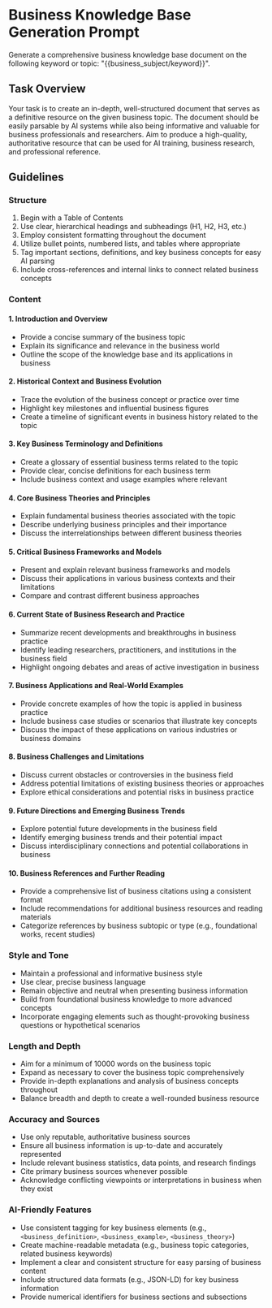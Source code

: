 # Business Knowledge Base Generation Prompt

Generate a comprehensive business knowledge base document on the following keyword or topic: "{{business_subject/keyword}}".

## Task Overview

Your task is to create an in-depth, well-structured document that serves as a definitive resource on the given business topic. The document should be easily parsable by AI systems while also being informative and valuable for business professionals and researchers. Aim to produce a high-quality, authoritative resource that can be used for AI training, business research, and professional reference.

## Guidelines

### Structure

1. Begin with a Table of Contents
2. Use clear, hierarchical headings and subheadings (H1, H2, H3, etc.)
3. Employ consistent formatting throughout the document
4. Utilize bullet points, numbered lists, and tables where appropriate
5. Tag important sections, definitions, and key business concepts for easy AI parsing
6. Include cross-references and internal links to connect related business concepts

### Content

#### 1. Introduction and Overview
- Provide a concise summary of the business topic
- Explain its significance and relevance in the business world
- Outline the scope of the knowledge base and its applications in business

#### 2. Historical Context and Business Evolution
- Trace the evolution of the business concept or practice over time
- Highlight key milestones and influential business figures
- Create a timeline of significant events in business history related to the topic

#### 3. Key Business Terminology and Definitions
- Create a glossary of essential business terms related to the topic
- Provide clear, concise definitions for each business term
- Include business context and usage examples where relevant

#### 4. Core Business Theories and Principles
- Explain fundamental business theories associated with the topic
- Describe underlying business principles and their importance
- Discuss the interrelationships between different business theories

#### 5. Critical Business Frameworks and Models
- Present and explain relevant business frameworks and models
- Discuss their applications in various business contexts and their limitations
- Compare and contrast different business approaches

#### 6. Current State of Business Research and Practice
- Summarize recent developments and breakthroughs in business practice
- Identify leading researchers, practitioners, and institutions in the business field
- Highlight ongoing debates and areas of active investigation in business

#### 7. Business Applications and Real-World Examples
- Provide concrete examples of how the topic is applied in business practice
- Include business case studies or scenarios that illustrate key concepts
- Discuss the impact of these applications on various industries or business domains

#### 8. Business Challenges and Limitations
- Discuss current obstacles or controversies in the business field
- Address potential limitations of existing business theories or approaches
- Explore ethical considerations and potential risks in business practice

#### 9. Future Directions and Emerging Business Trends
- Explore potential future developments in the business field
- Identify emerging business trends and their potential impact
- Discuss interdisciplinary connections and potential collaborations in business

#### 10. Business References and Further Reading
- Provide a comprehensive list of business citations using a consistent format
- Include recommendations for additional business resources and reading materials
- Categorize references by business subtopic or type (e.g., foundational works, recent studies)

### Style and Tone

- Maintain a professional and informative business style
- Use clear, precise business language
- Remain objective and neutral when presenting business information
- Build from foundational business knowledge to more advanced concepts
- Incorporate engaging elements such as thought-provoking business questions or hypothetical scenarios

### Length and Depth

- Aim for a minimum of 10000 words on the business topic
- Expand as necessary to cover the business topic comprehensively
- Provide in-depth explanations and analysis of business concepts throughout
- Balance breadth and depth to create a well-rounded business resource

### Accuracy and Sources

- Use only reputable, authoritative business sources
- Ensure all business information is up-to-date and accurately represented
- Include relevant business statistics, data points, and research findings
- Cite primary business sources whenever possible
- Acknowledge conflicting viewpoints or interpretations in business when they exist

### AI-Friendly Features

- Use consistent tagging for key business elements (e.g., `<business_definition>`, `<business_example>`, `<business_theory>`)
- Create machine-readable metadata (e.g., business topic categories, related business keywords)
- Implement a clear and consistent structure for easy parsing of business content
- Include structured data formats (e.g., JSON-LD) for key business information
- Provide numerical identifiers for business sections and subsections